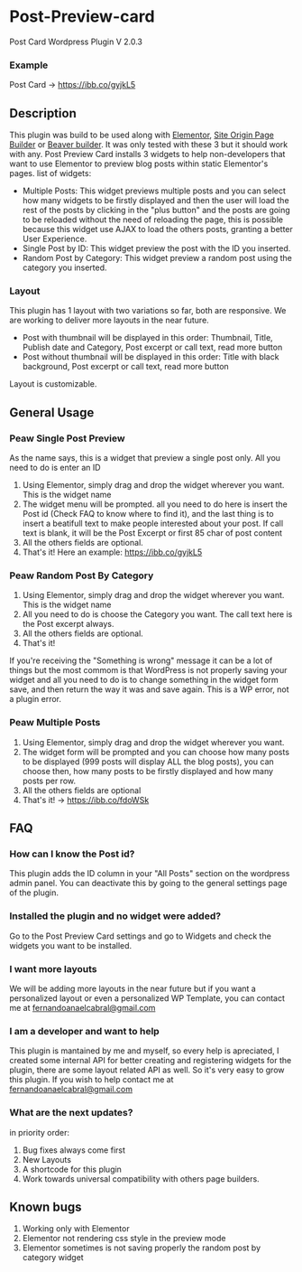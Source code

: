 # Post-Preview-card
Post Card Wordpress Plugin V 2.0.3

### Example
Post Card -> https://ibb.co/gyjkL5

## Description

This plugin was build to be used along with [Elementor](https://wordpress.org/plugins/elementor/), [Site Origin Page Builder](https://siteorigin.com/) or [Beaver builder](https://www.wpbeaverbuilder.com/home/?utm_expid=82857025-13.-Mrg6iFCTMyN1GHrIwH9wQ.1&utm_medium=bb&utm_source=plugins-admin-page&utm_campaign=plugins-admin-author&utm_referrer=http%3A%2F%2Flocalhost%2Fwp%2FPluginDevWorkspace%2Fwp-admin%2Fplugins.php). It was only tested with these 3 but it should work with any.
Post Preview Card installs 3 widgets to help non-developers that want to use Elementor to preview blog posts within static Elementor's pages.
list of widgets:
* Multiple Posts: This widget previews multiple posts and you can select how many widgets to be firstly displayed and then the user will load the rest of the posts by clicking in the "plus button" and the posts are going to be reloaded without the need of reloading the page, this is possible because this widget use AJAX to load the others posts, granting a better User Experience.
* Single Post by ID: This widget preview the post with the ID you inserted. 
* Random Post by Category: This widget preview a random post using the category you inserted.

### Layout 
This plugin has 1 layout with two variations so far, both are responsive. We are working to deliver more layouts in the near future.
* Post with thumbnail will be displayed in this order: Thumbnail, Title, Publish date and Category, Post excerpt or call text, read more button 
* Post without thumbnail will be displayed in this order: Title with black background, Post excerpt or call text, read more button

Layout is customizable.

## General Usage 

### Peaw Single Post Preview
  As the name says, this is a widget that preview a single post only. All you need to do is enter an ID
  1. Using Elementor, simply drag and drop the widget wherever you want. This is the widget name 
  2. The widget menu will be prompted. 
  all you need to do here is insert the Post id (Check FAQ to know where to find it), and the last thing is to insert a beatifull text to make people interested about your post. If call text is blank, it will be the Post Excerpt or first 85 char of post content 
  3. All the others fields are optional.
  4. That's it! Here an example: https://ibb.co/gyjkL5

### Peaw Random Post By Category
  1. Using Elementor, simply drag and drop the widget wherever you want. This is the widget name  
  2. All you need to do is choose the Category you want. The call text here is the Post excerpt always.
  3. All the others fields are optional.
  4. That's it!

  If you're receiving the "Something is wrong" message it can be a lot of things but the most commom is that WordPress is not properly saving your widget and all you need to do is to change something in the widget form save, and then return the way it was and save again. This is a WP error, not a plugin error.

### Peaw Multiple Posts
  1. Using Elementor, simply drag and drop the widget wherever you want. 
  2. The widget form will be prompted and you can choose how many posts to be displayed (999 posts will display ALL the blog posts), you can choose then, how many posts to be firstly displayed and how many posts per row.
  3. All the others fields are optional
  4. That's it! -> https://ibb.co/fdoWSk
  
## FAQ
### How can I know the Post id?
This plugin adds the ID column in your "All Posts" section on the wordpress admin panel. You can deactivate this by going to the general settings page of the plugin.

### Installed the plugin and no widget were added?
Go to the Post Preview Card settings and go to Widgets and check the widgets you want to be installed.

### I want more layouts
We will be adding more layouts in the near future but if you want a personalized layout or even a personalized WP Template, you can contact me at fernandoanaelcabral@gmail.com 

### I am a developer and want to help
This plugin is mantained by me and myself, so every help is apreciated, I created some internal API for better creating and registering widgets for the plugin, there are some layout related API as well. So it's very easy to grow this plugin. If you wish to help contact me 
at fernandoanaelcabral@gmail.com 

### What are the next updates?
in priority order:
1. Bug fixes always come first 
2. New Layouts
3. A shortcode for this plugin
4. Work towards universal compatibility with others page builders.

## Known bugs
1. Working only with Elementor 
2. Elementor not rendering css style in the preview mode
3. Elementor sometimes is not saving properly the random post by category widget
